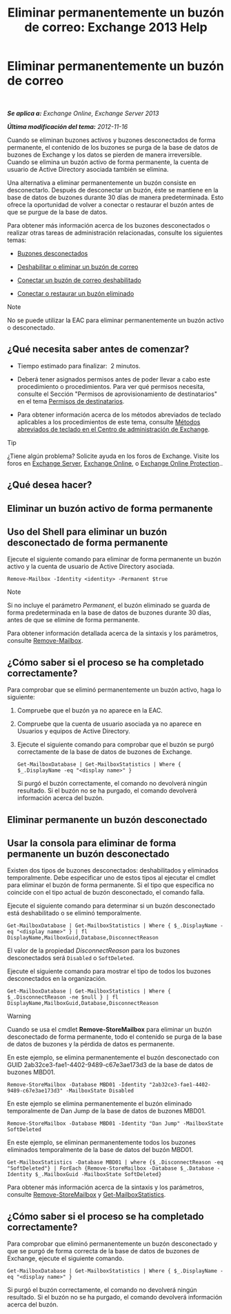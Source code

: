 ﻿---
title: 'Eliminar permanentemente un buzón de correo: Exchange 2013 Help'
TOCTitle: Eliminar permanentemente un buzón de correo
ms:assetid: df35765a-0bef-4561-9846-d91d69c0269c
ms:mtpsurl: https://technet.microsoft.com/es-es/library/JJ863440(v=EXCHG.150)
ms:contentKeyID: 50556898
ms.date: 04/23/2018
mtps_version: v=EXCHG.150
ms.translationtype: HT
---

# Eliminar permanentemente un buzón de correo

 

_**Se aplica a:** Exchange Online, Exchange Server 2013_

_**Última modificación del tema:** 2012-11-16_

Cuando se eliminan buzones activos y buzones desconectados de forma permanente, el contenido de los buzones se purga de la base de datos de buzones de Exchange y los datos se pierden de manera irreversible. Cuando se elimina un buzón activo de forma permanente, la cuenta de usuario de Active Directory asociada también se elimina.

Una alternativa a eliminar permanentemente un buzón consiste en desconectarlo. Después de desconectar un buzón, éste se mantiene en la base de datos de buzones durante 30 días de manera predeterminada. Esto ofrece la oportunidad de volver a conectar o restaurar el buzón antes de que se purgue de la base de datos.

Para obtener más información acerca de los buzones desconectados o realizar otras tareas de administración relacionadas, consulte los siguientes temas:

  - [Buzones desconectados](disconnected-mailboxes-exchange-2013-help.md)

  - [Deshabilitar o eliminar un buzón de correo](disable-or-delete-a-mailbox-exchange-2013-help.md)

  - [Conectar un buzón de correo deshabilitado](connect-a-disabled-mailbox-exchange-2013-help.md)

  - [Conectar o restaurar un buzón eliminado](connect-or-restore-a-deleted-mailbox-exchange-2013-help.md)


> [!NOTE]
> No se puede utilizar la EAC para eliminar permanentemente un buzón activo o desconectado.



## ¿Qué necesita saber antes de comenzar?

  - Tiempo estimado para finalizar:  2 minutos.

  - Deberá tener asignados permisos antes de poder llevar a cabo este procedimiento o procedimientos. Para ver qué permisos necesita, consulte el Sección "Permisos de aprovisionamiento de destinatarios" en el tema [Permisos de destinatarios](recipients-permissions-exchange-2013-help.md).

  - Para obtener información acerca de los métodos abreviados de teclado aplicables a los procedimientos de este tema, consulte [Métodos abreviados de teclado en el Centro de administración de Exchange](keyboard-shortcuts-in-the-exchange-admin-center-exchange-online-protection-help.md).


> [!TIP]
> ¿Tiene algún problema? Solicite ayuda en los foros de Exchange. Visite los foros en <A href="https://go.microsoft.com/fwlink/p/?linkid=60612">Exchange Server</A>, <A href="https://go.microsoft.com/fwlink/p/?linkid=267542">Exchange Online</A>, o <A href="https://go.microsoft.com/fwlink/p/?linkid=285351">Exchange Online Protection</A>..



## ¿Qué desea hacer?

## Eliminar un buzón activo de forma permanente

## Uso del Shell para eliminar un buzón desconectado de forma permanente

Ejecute el siguiente comando para eliminar de forma permanente un buzón activo y la cuenta de usuario de Active Directory asociada.

    Remove-Mailbox -Identity <identity> -Permanent $true


> [!NOTE]
> Si no incluye el parámetro <EM>Permanent</EM>, el buzón eliminado se guarda de forma predeterminada en la base de datos de buzones durante 30 días, antes de que se elimine de forma permanente.



Para obtener información detallada acerca de la sintaxis y los parámetros, consulte [Remove-Mailbox](https://technet.microsoft.com/es-es/library/aa995948\(v=exchg.150\)).

## ¿Cómo saber si el proceso se ha completado correctamente?

Para comprobar que se eliminó permanentemente un buzón activo, haga lo siguiente:

1.  Compruebe que el buzón ya no aparece en la EAC.

2.  Compruebe que la cuenta de usuario asociada ya no aparece en Usuarios y equipos de Active Directory.

3.  Ejecute el siguiente comando para comprobar que el buzón se purgó correctamente de la base de datos de buzones de Exchange.
    
        Get-MailboxDatabase | Get-MailboxStatistics | Where { $_.DisplayName -eq "<display name>" }
    
    Si purgó el buzón correctamente, el comando no devolverá ningún resultado. Si el buzón no se ha purgado, el comando devolverá información acerca del buzón.

## Eliminar permanente un buzón desconectado

## Usar la consola para eliminar de forma permanente un buzón desconectado

Existen dos tipos de buzones desconectados: deshabilitados y eliminados temporalmente. Debe especificar uno de estos tipos al ejecutar el cmdlet para eliminar el buzón de forma permanente. Si el tipo que especifica no coincide con el tipo actual de buzón desconectado, el comando falla.

Ejecute el siguiente comando para determinar si un buzón desconectado está deshabilitado o se eliminó temporalmente.

    Get-MailboxDatabase | Get-MailboxStatistics | Where { $_.DisplayName -eq "<display name>" } | fl DisplayName,MailboxGuid,Database,DisconnectReason

El valor de la propiedad *DisconnectReason* para los buzones desconectados será `Disabled` o `SoftDeleted`.

Ejecute el siguiente comando para mostrar el tipo de todos los buzones desconectados en la organización.

    Get-MailboxDatabase | Get-MailboxStatistics | Where { $_.DisconnectReason -ne $null } | fl DisplayName,MailboxGuid,Database,DisconnectReason


> [!WARNING]
> Cuando se usa el cmdlet <STRONG>Remove-StoreMailbox</STRONG> para eliminar un buzón desconectado de forma permanente, todo el contenido se purga de la base de datos de buzones y la pérdida de datos es permanente.



En este ejemplo, se elimina permanentemente el buzón desconectado con GUID 2ab32ce3-fae1-4402-9489-c67e3ae173d3 de la base de datos de buzones MBD01.

    Remove-StoreMailbox -Database MBD01 -Identity "2ab32ce3-fae1-4402-9489-c67e3ae173d3" -MailboxState Disabled

En este ejemplo se elimina permanentemente el buzón eliminado temporalmente de Dan Jump de la base de datos de buzones MBD01.

    Remove-StoreMailbox -Database MBD01 -Identity "Dan Jump" -MailboxState SoftDeleted

En este ejemplo, se eliminan permanentemente todos los buzones eliminados temporalmente de la base de datos del buzón MBD01.

    Get-MailboxStatistics -Database MBD01 | where {$_.DisconnectReason -eq "SoftDeleted"} | ForEach {Remove-StoreMailbox -Database $_.Database -Identity $_.MailboxGuid -MailboxState SoftDeleted}

Para obtener más información acerca de la sintaxis y los parámetros, consulte [Remove-StoreMailbox](https://technet.microsoft.com/es-es/library/ff829913\(v=exchg.150\)) y [Get-MailboxStatistics](https://technet.microsoft.com/es-es/library/bb124612\(v=exchg.150\)).

## ¿Cómo saber si el proceso se ha completado correctamente?

Para comprobar que eliminó permanentemente un buzón desconectado y que se purgó de forma correcta de la base de datos de buzones de Exchange, ejecute el siguiente comando.

    Get-MailboxDatabase | Get-MailboxStatistics | Where { $_.DisplayName -eq "<display name>" }

Si purgó el buzón correctamente, el comando no devolverá ningún resultado. Si el buzón no se ha purgado, el comando devolverá información acerca del buzón.

